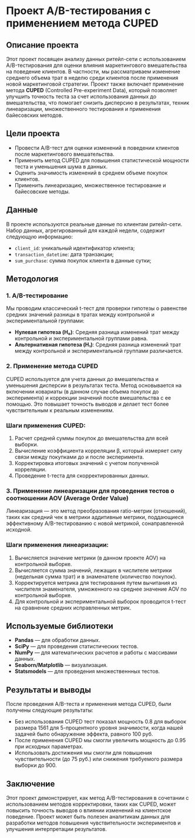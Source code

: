 # Проект A/B-тестирования с применением метода CUPED

## Описание проекта

Этот проект посвящен анализу данных ритейл-сети с использованием A/B-тестирования для оценки влияния маркетингового вмешательства на поведение клиентов. В частности, мы рассматриваем изменение среднего объема трат в неделю среди клиентов после применения новой маркетинговой стратегии. Проект также включает применение метода **CUPED** (Controlled Pre-experiment Data), который позволяет улучшить точность теста за счет использования данных до вмешательства, что помогает снизить дисперсию в результатах, техник линеаризации, множественного тестирования и применения байесовских методов.

## Цели проекта

- Провести A/B-тест для оценки изменений в поведении клиентов после маркетингового вмешательства.
- Применить метод CUPED для повышения статистической мощности теста и уменьшения шума в данных.
- Оценить значимость изменений в среднем объеме покупок клиентов.
- Применить линеаризацию, множественное тестирование и байесовские методы.

## Данные

В проекте используются реальные данные по клиентам ритейл-сети. Набор данных, агрегированный для каждой недели, содержит следующую информацию:
- `client_id`: уникальный идентификатор клиента;
- `transaction_datetime`: дата транзакции;
- `sum_purchase`: сумма покупок клиента в данные сутки;

## Методология

### 1. **A/B-тестирование**

Мы проводим классический t-тест для проверки гипотезы о равенстве средних значений разницы в тратах между контрольной и экспериментальной группами:

- **Нулевая гипотеза (H₀)**: Средняя разница изменений трат между контрольной и экспериментальной группами равна.
- **Альтернативная гипотеза (H₁)**: Средняя разница изменений трат между контрольной и экспериментальной группами различается.

### 2. **Применение метода CUPED**

CUPED используется для учета данных до вмешательства и уменьшения дисперсии в результатах теста. Метод основывается на включении ковариаты (в данном случае объема покупок до эксперимента) и коррекции значений после вмешательства с ее помощью. Это повышает точность выводов и делает тест более чувствительным к реальным изменениям.

### Шаги применения CUPED:

1. Расчет средней суммы покупок до вмешательства для всей выборки.
2. Вычисление коэффициента корреляции β, который измеряет силу связи между покупками до и после эксперимента.
3. Корректировка итоговых значений с учетом полученной корреляции.
4. Проведение t-теста для скорректированных данных.

### 3. **Применение линеаризации для проведения тестов о соотношении AOV (Average Order Value)**

Линеаризация — это метод преобразования ratio-метрик (отношений), таких как средний чек в метрики аддитивные метрики, поддающиеся эффективному A/B-тестированию с новой метрикой, сонаправленной исходной.


### Шаги применения линеаризации:

1. Вычисляется значение метрики (в данном проекте AOV) на контрольной выборке.
2. Вычисляется сумма значений, лежащих в числителе метрики (недельная сумма трат) и в знаменателе (количество покупок).
3. Корректируется метрика для тестирования путем вычитания из числителя знаменателя, умноженного на среднее значение AOV по контрольной выборке.
4. Для контрольной и экспериментальной выборок проводится t-тест на сравнение средних исправленных метрик.

## Используемые библиотеки

- **Pandas** — для обработки данных.
- **SciPy** — для проведения статистических тестов.
- **NumPy** — для математических расчетов и работы с массивами данных.
- **Seaborn/Matplotlib** — визуализация.
- **Statsmodels** — для проведения множественнных тестов.

## Результаты и выводы

После проведения A/B-теста и применения метода CUPED, были получены следующие результаты:

- Без использования CUPED тест показал мощность 0.8 для выборок размера 1561 для 5-процентного уровня значимости, когда нашей задачей было обнаружение эффекта, равного 100 руб.
- После применения CUPED мы смогли увеличить мощность до 0.95 при исходных параметрах.
- Использовать достижения мы смогли для повышения чувствительности (до 75 руб.) или снижения требуемого размера выборки до 900.

## Заключение

Этот проект демонстрирует, как метод A/B-тестирования в сочетании с использованием методов корректировки, таких как CUPED, может повысить точность выводов о влиянии изменений на клиентское поведение. Проект может быть полезен аналитикам данных для разработки методов повышения чувствительности экспериментов и улучшения интерпретации результатов.
